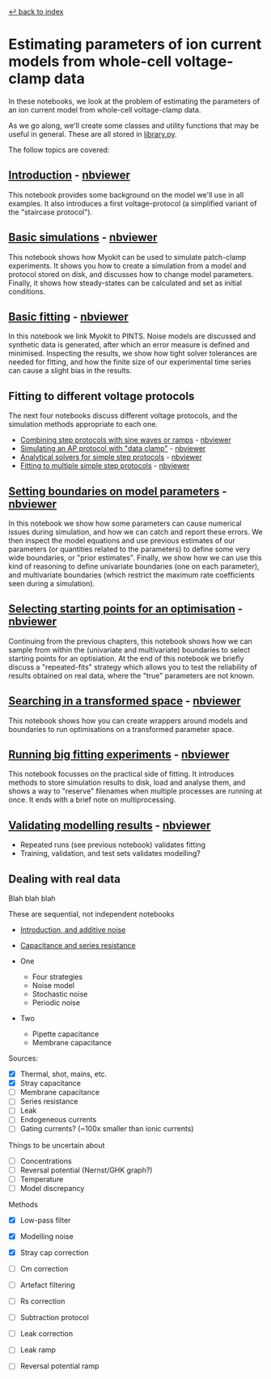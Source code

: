 [↩ back to index](../README.md)
# Estimating parameters of ion current models from whole-cell voltage-clamp data

In these notebooks, we look at the problem of estimating the parameters of an ion current model from whole-cell voltage-clamp data.

As we go along, we'll create some classes and utility functions that may be useful in general.
These are all stored in [library.py](./library.py).

The follow topics are covered:

## [Introduction](introduction.ipynb) - [nbviewer](https://nbviewer.jupyter.org/github/CardiacModelling/fitting-notebooks/blob/main/ion-currents/introduction.ipynb)

This notebook provides some background on the model we'll use in all examples.
It also introduces a first voltage-protocol (a simplified variant of the "staircase protocol").

## [Basic simulations](basic-simulations.ipynb) - [nbviewer](https://nbviewer.jupyter.org/github/CardiacModelling/fitting-notebooks/blob/main/ion-currents/basic-simulations.ipynb)

This notebook shows how Myokit can be used to simulate patch-clamp experiments.
It shows you how to create a simulation from a model and protocol stored on disk, and discusses how to change model parameters.
Finally, it shows how steady-states can be calculated and set as initial conditions.

## [Basic fitting](basic-fitting.ipynb) - [nbviewer](https://nbviewer.jupyter.org/github/CardiacModelling/fitting-notebooks/blob/main/ion-currents/basic-fitting.ipynb)

In this notebook we link Myokit to PINTS.
Noise models are discussed and synthetic data is generated, after which an error measure is defined and minimised.
Inspecting the results, we show how tight solver tolerances are needed for fitting, and how the finite size of our experimental time series can cause a slight bias in the results.

## Fitting to different voltage protocols

The next four notebooks discuss different voltage protocols, and the simulation methods appropriate to each one.

- [Combining step protocols with sine waves or ramps](more-protocols-1-steps-and-ramps.ipynb) - [nbviewer](https://nbviewer.jupyter.org/github/CardiacModelling/fitting-notebooks/blob/main/ion-currents/more-protocols-1-steps-and-ramps.ipynb)
- [Simulating an AP protocol with "data clamp"](more-protocols-2-data-clamp.ipynb) - [nbviewer](https://nbviewer.jupyter.org/github/CardiacModelling/fitting-notebooks/blob/main/ion-currents/more-protocols-2-data-clamp.ipynb)
- [Analytical solvers for simple step protocols](more-protocols-3-analytic-solvers.ipynb) - [nbviewer](https://nbviewer.jupyter.org/github/CardiacModelling/fitting-notebooks/blob/main/ion-currents/more-protocols-3-analytic-solvers.ipynb)
- [Fitting to multiple simple step protocols](more-protocols-4-multiple-protocols.ipynb) - [nbviewer](https://nbviewer.jupyter.org/github/CardiacModelling/fitting-notebooks/blob/main/ion-currents/more-protocols-4-multiple-protocols.ipynb)

## [Setting boundaries on model parameters](boundaries.ipynb) - [nbviewer](https://nbviewer.jupyter.org/github/CardiacModelling/fitting-notebooks/blob/main/ion-currents/boundaries.ipynb)

In this notebook we show how some parameters can cause numerical issues during simulation, and how we can catch and report these errors.
We then inspect the model equations and use previous estimates of our parameters (or quantities related to the parameters) to define some very wide boundaries, or "prior estimates".
Finally, we show how we can use this kind of reasoning to define univariate boundaries (one on each parameter), and multivariate boundaries (which restrict the maximum rate coefficients seen during a simulation).

## [Selecting starting points for an optimisation](starting-points.ipynb) - [nbviewer](https://nbviewer.jupyter.org/github/CardiacModelling/fitting-notebooks/blob/main/ion-currents/starting-points.ipynb)

Continuing from the previous chapters, this notebook shows how we can sample from within the (univariate and multivariate) boundaries to select starting points for an optisiation.
At the end of this notebook we briefly discuss a "repeated-fits" strategy which allows you to test the reliability of results obtained on real data, where the "true" parameters are not known.

## [Searching in a transformed space](transformations.ipynb) - [nbviewer](https://nbviewer.jupyter.org/github/CardiacModelling/fitting-notebooks/blob/main/ion-currents/transformations.ipynb)

This notebook shows how you can create wrappers around models and boundaries to run optimisations on a transformed parameter space.

## [Running big fitting experiments](big-fitting.ipynb) - [nbviewer](https://nbviewer.jupyter.org/github/CardiacModelling/fitting-notebooks/blob/main/ion-currents/big-fitting.ipynb)

This notebook focusses on the practical side of fitting.
It introduces methods to store simulation results to disk, load and analyse them, and shows a way to "reserve" filenames when multiple processes are running at once.
It ends with a brief note on multiprocessing.

## [Validating modelling results](validation.ipynb) - [nbviewer](https://nbviewer.jupyter.org/github/CardiacModelling/fitting-notebooks/blob/main/ion-currents/validation.ipynb)

- Repeated runs (see previous notebook) validates fitting
- Training, validation, and test sets validates modelling?

## Dealing with real data

Blah blah blah

These are sequential, not independent notebooks

- [Introduction, and additive noise](real-data-1-noise.ipynb)
- [Capacitance and series resistance](real-data-2-capacitance-and-resistance.ipynb)

- One
  - Four strategies
  - Noise model
  - Stochastic noise
  - Periodic noise
- Two
  - Pipette capacitance
  - Membrane capacitance

Sources:
- [x] Thermal, shot, mains, etc.
- [x] Stray capacitance
- [ ] Membrane capacitance
- [ ] Series resistance
- [ ] Leak
- [ ] Endogeneous currents
- [ ] Gating currents? (~100x smaller than ionic currents)

Things to be uncertain about
- [ ] Concentrations
- [ ] Reversal potential (Nernst/GHK graph?)
- [ ] Temperature
- [ ] Model discrepancy

Methods
- [x] Low-pass filter
- [x] Modelling noise
- [x] Stray cap correction
- [ ] Cm correction
- [ ] Artefact filtering
- [ ] Rs correction
- [ ] Subtraction protocol
- [ ] Leak correction
- [ ] Leak ramp
- [ ] Reversal potential ramp


